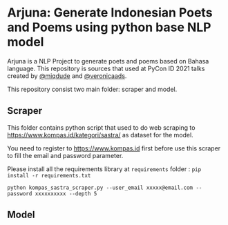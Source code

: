 # Arjuna: Generate Indonesian Poets and Poems using python base NLP model 

Arjuna is a NLP Project to generate poets and poems based on Bahasa language. This repository is sources that used at PyCon ID 2021 talks created by [@miqdude](https://github.com/miqdude) and [@veronicaads](https://github.com/veronicaads).

This repository consist two main folder: scraper and model. 

## Scraper 

This folder contains python script that used to do web scraping to https://www.kompas.id/kategori/sastra/ as dataset for the model. 

You need to register to  https://www.kompas.id first before use this scraper to fill the email and password parameter.

Please install all the requirements library at `requirements` folder : `pip install -r requirements.txt`

```
python kompas_sastra_scraper.py --user_email xxxxx@email.com --password xxxxxxxxxx --depth 5
```

## Model



